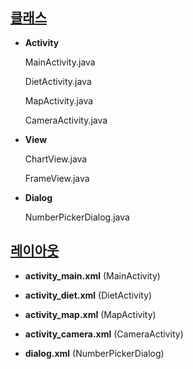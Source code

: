 ## [클래스](https://github.com/20170375/Android20/tree/main/YourDiet/app/src/main/java/com/cookandroid/yourdiet)

+ **Activity**

  MainActivity.java

  DietActivity.java

  MapActivity.java

  CameraActivity.java

+ **View**

  ChartView.java

  FrameView.java

+ **Dialog**

  NumberPickerDialog.java

## [레이아웃](https://github.com/20170375/Android20/tree/main/YourDiet/app/src/main/res/layout)

+ **activity_main.xml**    (MainActivity)

+ **activity_diet.xml**    (DietActivity)

+ **activity_map.xml**    (MapActivity)

+ **activity_camera.xml**    (CameraActivity)

+ **dialog.xml**    (NumberPickerDialog)
